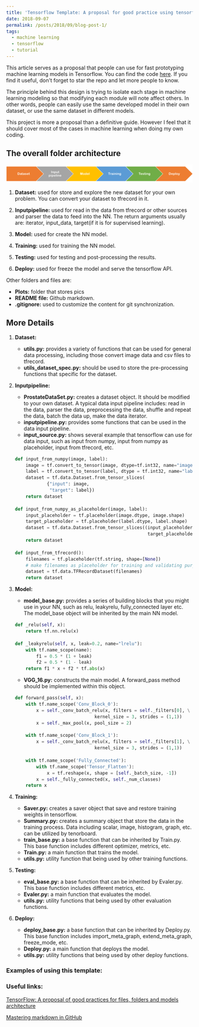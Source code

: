 ```yaml
---
title: 'Tensorflow Template: A proposal for good practice using tensorflow'
date: 2018-09-07
permalink: /posts/2018/09/blog-post-1/
tags:
  - machine learning
  - tensorflow
  - tutorial
---
```


This article serves as a proposal that people can
use for fast prototyping machine learning models in
Tensorflow. You can find the code [here](https://github.com/Wenyuan-Vincent-Li/Tensorflow_template).
If you find it useful, don't forget to star
the repo and let more people to know.

The principle behind this design is trying to isolate each
stage in machine learning modeling so that modifying
each module will note affect others. In other words, people
can easily use the same developed model in their own dataset,
or use the same dataset in different models.

This project is more a proposal than a definitive guide.
However I feel that it should cover most of the cases in 
machine learning when doing my own coding.

## The overall folder architecture
![WHole process for machine learning](/files/Overflow.png)

1. __Dataset:__ used for store and explore the new dataset for your own problem.
You can convert your dataset to tfrecord in it.

2. __Inputpipeline:__ used for read in the data from tfrecord or other sources and parser
the data to feed into the NN. The return arguments usually are: iterator, input_data,
target(if it is for supervised learning).

3. __Model:__ used for create the NN model.

4. __Training:__ used for training the NN model.

5. __Testing:__ used for testing and post-processing the results.

6. __Deploy:__ used for freeze the model and serve the tensorflow API.

Other folders and files are:
* __Plots:__ folder that stores pics
* __README file:__  Github markdown.
* __.gitignore:__ used to customize the content for git synchronization.

## More Details
1. __Dataset:__
    * __utils.py:__ provides a variety of functions that can be used for
    general data processing, including those convert image data and csv files
    to tfrecord.
    * __utils_dataset_spec.py:__ should be used to store the pre-processing functions
    that specific for the dataset.
2. __Inputpipeline:__
    * __ProstateDataSet.py:__ creates a dataset object. It should be modified to your
    own dataset. A typical data input pipeline includes: read in the data, parser the data,
     preprocessing the data, shuffle and repeat the data, batch the data up, 
     make the data iterator.
    * __inputpipeline.py:__ provides some functions that can be used in the 
    data input pipeline.
    * __input_source.py:__ shows several example that tensorflow can use for data
    input, such as input from numpy, input from numpy as placeholder, input from 
    tfrecord, etc.

    ```python
    def input_from_numpy(image, label):
        image = tf.convert_to_tensor(image, dtype=tf.int32, name="image")
        label = tf.convert_to_tensor(label, dtype = tf.int32, name="label")
        dataset = tf.data.Dataset.from_tensor_slices(
                {"input": image,
                 "target": label})
        return dataset
    
    def input_from_numpy_as_placeholder(image, label):
        input_placeholder = tf.placeholder(image.dtype, image.shape)
        target_placeholder = tf.placeholder(label.dtype, label.shape)
        dataset = tf.data.Dataset.from_tensor_slices((input_placeholder, \
                                                      target_placeholder))
        return dataset
    
    def input_from_tfrecord():
        filenames = tf.placeholder(tf.string, shape=[None])
        # make filenames as placeholder for training and validating purpose
        dataset = tf.data.TFRecordDataset(filenames)
        return dataset
    ```

3. __Model:__
    * __model_base.py:__ provides a series of building blocks that you might
    use in your NN, such as relu, leakyrelu, fully_connected layer etc. The
    model_base object will be inherited by the main NN model.
    
    ```python
    def _relu(self, x):
        return tf.nn.relu(x)
    
    def _leakyrelu(self, x, leak=0.2, name="lrelu"):
        with tf.name_scope(name):
            f1 = 0.5 * (1 + leak)
            f2 = 0.5 * (1 - leak)
        return f1 * x + f2 * tf.abs(x)
    ```
    * __VGG_16.py:__ constructs the main model. A forward_pass method should be
    implemented within this object.
    
    ```python
    def forward_pass(self, x):
        with tf.name_scope('Conv_Block_0'):
            x = self._conv_batch_relu(x, filters = self._filters[0], \
                                  kernel_size = 3, strides = (1,1))
            x = self._max_pool(x, pool_size = 2)
        
        with tf.name_scope('Conv_Block_1'):
            x = self._conv_batch_relu(x, filters = self._filters[1], \
                                  kernel_size = 3, strides = (1,1))
                
        with tf.name_scope('Fully_Connected'):
            with tf.name_scope('Tensor_Flatten'):
                x = tf.reshape(x, shape = [self._batch_size, -1])
            x = self._fully_connected(x, self._num_classes)
        return x
    ``` 
4. __Training:__
    * __Saver.py:__ creates a saver object that save and restore training weights
    in tensorflow.
    * __Summary.py:__ creates a summary object that store the data in the training
    process. Data including scalar, image, histogram, graph, etc. can be utilized
    by tenorboard.
    * __train_base.py:__ a base function that can be inherited by Train.py.
    This base function includes different optimizer, metrics, etc. 
    * __Train.py:__ a main function that trains the model. 
    * __utils.py:__ utility function that being used by other training functions.

5. __Testing:__
    * __eval_base.py:__ a base function that can be inherited by Evaler.py.
    This base function includes different metrics, etc.
    * __Evaler.py:__ a main function that evaluates the model.
    * __utils.py:__ utility functions that being used by other evaluation 
    functions.

6. __Deploy:__
    * __deploy_base.py:__ a base function that can be inherited by Deploy.py.
    This base function includes import_meta_graph, extend_meta_graph, freeze_mode,
    etc.
    * __Deploy.py:__ a main function that deploys the model.
    * __utils.py:__ utility functions that being used by other deploy 
    functions.

### Examples of using this template:


### Useful links:
[TensorFlow: A proposal of good practices for files, folders and models architecture](
https://blog.metaflow.fr/tensorflow-a-proposal-of-good-practices-for-files-folders-and-models-architecture-f23171501ae3
)

[Mastering markdown in GitHub](https://guides.github.com/features/mastering-markdown/)

